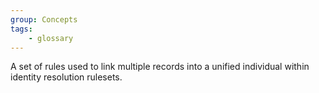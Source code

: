 ```yaml
---
group: Concepts
tags:
    - glossary
---
```

A set of rules used to link multiple records into a unified individual within identity resolution rulesets.